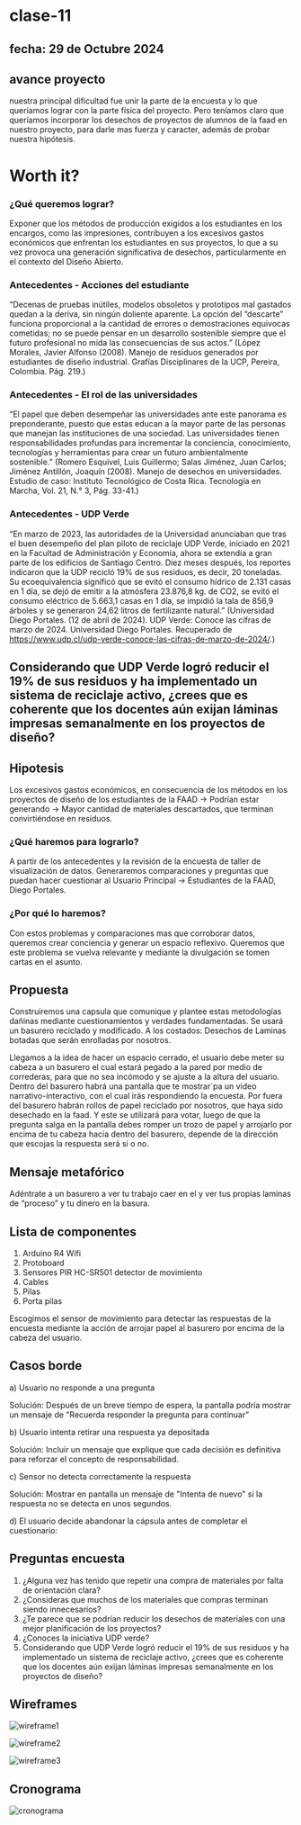 # clase-11

## fecha: 29 de Octubre 2024

## avance proyecto

nuestra principal dificultad fue unir la parte de la encuesta y lo que queríamos lograr con la parte física del proyecto. Pero teníamos claro que queríamos incorporar los desechos de proyectos de alumnos de la faad en nuestro proyecto, para darle mas fuerza y caracter, además de probar nuestra hipótesis.

# Worth it?

### ¿Qué queremos lograr?

Exponer que los métodos de producción exigidos a los estudiantes en los encargos, como las impresiones, contribuyen a los excesivos gastos económicos que enfrentan los estudiantes en sus proyectos, lo que a su vez provoca una generación significativa de desechos, particularmente en el contexto del Diseño Abierto.

### Antecedentes - Acciones del estudiante 

“Decenas de pruebas inútiles, modelos obsoletos y prototipos mal gastados quedan a la deriva, sin ningún doliente aparente. La opción del “descarte” funciona proporcional a la cantidad de errores o demostraciones equivocas cometidas; no se puede pensar en un desarrollo sostenible siempre que el futuro profesional no mida las consecuencias de sus actos.” (López Morales, Javier Alfonso (2008). Manejo de residuos generados por estudiantes de diseño industrial. Grafías Disciplinares de la UCP, Pereira, Colombia. 
Pág. 219.)

### Antecedentes - El rol de las universidades

“El papel que deben desempeñar las universidades ante este panorama es preponderante, puesto que estas educan a la mayor parte de las personas que manejan las instituciones de una sociedad. Las universidades tienen responsabilidades profundas para incrementar la conciencia, conocimiento, tecnologías y herramientas para crear un futuro ambientalmente sostenible.” (Romero Esquivel, Luis Guillermo; Salas Jiménez, Juan Carlos; Jiménez Antillón, Joaquín (2008). Manejo de desechos en universidades. Estudio de caso: Instituto Tecnológico de Costa Rica. Tecnología en Marcha, Vol. 21, N.° 3, Pág. 33-41.)

### Antecedentes - UDP Verde

“En marzo de 2023, las autoridades de la Universidad anunciaban que tras el buen desempeño del plan piloto de reciclaje UDP Verde, iniciado en 2021 en la Facultad de Administración y Economía, ahora se extendía a gran parte de los edificios de Santiago Centro. Diez meses después, los reportes indicaron que la UDP recicló 19% de sus residuos, es decir, 20 toneladas. Su ecoequivalencia significó que se evitó el consumo hídrico de 2.131 casas en 1 día, se dejó de emitir a la atmósfera 23.876,8 kg. de CO2, se evitó el consumo eléctrico de 5.663,1 casas en 1 día, se impidió la tala de 856,9 árboles y se generaron 24,62 litros de fertilizante natural.” (Universidad Diego Portales. (12 de abril de 2024). UDP Verde: Conoce las cifras de marzo de 2024. Universidad Diego Portales. Recuperado de https://www.udp.cl/udp-verde-conoce-las-cifras-de-marzo-de-2024/.)

## Considerando que UDP Verde logró reducir el 19% de sus residuos y ha implementado un sistema de reciclaje activo, ¿crees que es coherente que los docentes aún exijan láminas impresas semanalmente en los proyectos de diseño?

## Hipotesis

Los excesivos gastos económicos, en consecuencia de los métodos en los proyectos de diseño de los estudiantes de la FAAD -> Podrían estar generando -> Mayor cantidad de materiales descartados, que terminan convirtiéndose en residuos.

### ¿Qué haremos para lograrlo?

A partir de los antecedentes y la revisión de la encuesta de taller de visualización de datos. Generaremos comparaciones y preguntas que puedan hacer cuestionar al Usuario Principal -> Estudiantes de la FAAD, Diego Portales.

### ¿Por qué lo haremos?

Con estos problemas y comparaciones mas que corroborar datos, queremos crear conciencia y generar un espacio reflexivo. Queremos que este problema se vuelva relevante y mediante la divulgación se tomen cartas en el asunto.

## Propuesta

Construiremos una capsula que comunique y plantee estas metodologías dañinas mediante cuestionamientos y verdades fundamentadas. Se usará un basurero reciclado y modificado. A los costados: Desechos de Laminas botadas que serán enrolladas por nosotros. 

Llegamos a la idea de hacer un espacio cerrado, el usuario debe meter su cabeza a un basurero el cual estará pegado a la pared por medio de correderas, para que no sea incómodo y se ajuste a la altura del usuario. Dentro del basurero habrá una pantalla que te mostrar´pa un video narrativo-interactivo, con el cual irás respondiendo la encuesta. Por fuera del basurero habrán rollos de papel reciclado por nosotros, que haya sido desechado en la faad. Y este se utilizará para votar, luego de que la pregunta salga en la pantalla debes romper un trozo de papel y arrojarlo por encima de tu cabeza hacia dentro del basurero, depende de la dirección que escojas la respuesta será si o no.

## Mensaje metafórico

Adéntrate a un basurero a ver tu trabajo caer en el y ver tus propias laminas de “proceso” y  tu dinero en la basura.

## Lista de componentes

1. Arduino R4 Wifi
2. Protoboard
3. Sensores PIR HC-SR501 detector de movimiento
4. Cables
5. Pilas
6. Porta pilas

Escogimos el sensor de movimiento para detectar las respuestas de la encuesta mediante la acción de arrojar papel al basurero por encima de la cabeza del usuario.

## Casos borde

a) Usuario no responde a una pregunta
 
Solución: Después de un breve tiempo de espera, la pantalla podría mostrar un mensaje de "Recuerda responder la pregunta para continuar"
 
b) Usuario intenta retirar una respuesta ya depositada

Solución: Incluir un mensaje que explique que cada decisión es definitiva para reforzar el concepto de responsabilidad.

c) Sensor no detecta correctamente la respuesta

Solución: Mostrar en pantalla un mensaje de "Intenta de nuevo" si la respuesta no se detecta en unos segundos. 

d) El usuario decide abandonar la cápsula antes de completar el cuestionario:


## Preguntas encuesta

 1. ¿Alguna vez has tenido que repetir una compra de materiales por falta de orientación clara?
 2. ¿Consideras que muchos de los materiales que compras terminan siendo innecesarios?
 3. ¿Te parece que se podrían reducir los desechos de materiales con una mejor planificación de los proyectos?
 4. ¿Conoces la iniciativa UDP verde?
 5. Considerando que UDP Verde logró reducir el 19% de sus residuos y ha implementado un sistema de reciclaje  activo, ¿crees que es coherente que los docentes aún exijan láminas impresas semanalmente en los proyectos de diseño?

## Wireframes 

![wireframe1](./wireframe1.png "wireframe1")

![wireframe2](./wireframe2.png "wireframe2")

![wireframe3](./wireframe3.png "wireframe3")

## Cronograma

![cronograma](./cronograma.png "cronograma")
